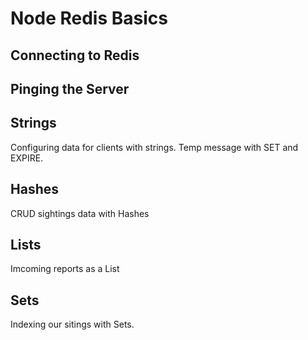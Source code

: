 # Node Redis Basics


## Connecting to Redis ##


## Pinging the Server ##


## Strings ##

Configuring data for clients with strings. Temp message with SET and EXPIRE.


## Hashes ##

CRUD sightings data with Hashes


## Lists ##

Imcoming reports as a List


## Sets ##

Indexing our sitings with Sets.
